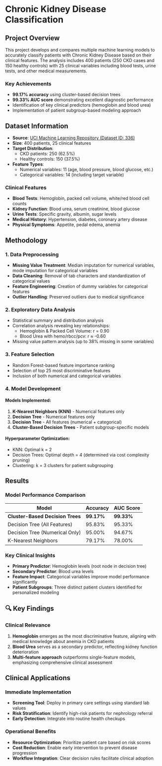 # Chronic Kidney Disease Classification

## Project Overview

This project develops and compares multiple machine learning models to accurately classify patients with Chronic Kidney Disease based on their clinical features. The analysis includes 400 patients (250 CKD cases and 150 healthy controls) with 25 clinical variables including blood tests, urine tests, and other medical measurements.

### Key Achievements
- **99.17% accuracy** using cluster-based decision trees
- **99.33% AUC score** demonstrating excellent diagnostic performance
- Identification of key clinical predictors (hemoglobin and blood urea)
- Implementation of patient subgroup-based modeling approach

## Dataset Information

- **Source**: [UCI Machine Learning Repository (Dataset ID: 336)](https://archive.ics.uci.edu/dataset/336/chronic+kidney+disease)
- **Size**: 400 patients, 25 clinical features
- **Target Distribution**: 
  - CKD patients: 250 (62.5%)
  - Healthy controls: 150 (37.5%)
- **Feature Types**: 
  - Numerical variables: 11 (age, blood pressure, blood glucose, etc.)
  - Categorical variables: 14 (including target variable)

### Clinical Features
- **Blood Tests**: Hemoglobin, packed cell volume, white/red blood cell counts
- **Kidney Function**: Blood urea, serum creatinine, blood glucose
- **Urine Tests**: Specific gravity, albumin, sugar levels
- **Medical History**: Hypertension, diabetes, coronary artery disease
- **Physical Symptoms**: Appetite, pedal edema, anemia

## Methodology

### 1. Data Preprocessing
- **Missing Value Treatment**: Median imputation for numerical variables, mode imputation for categorical variables
- **Data Cleaning**: Removal of tab characters and standardization of categorical values
- **Feature Engineering**: Creation of dummy variables for categorical features
- **Outlier Handling**: Preserved outliers due to medical significance

### 2. Exploratory Data Analysis
- Statistical summary and distribution analysis
- Correlation analysis revealing key relationships:
  - Hemoglobin & Packed Cell Volume: r = 0.90
  - Blood Urea with hemo/rbcc/pcv: r ≈ -0.60
- Missing value pattern analysis (up to 38% missing in some variables)

### 3. Feature Selection
- Random Forest-based feature importance ranking
- Selection of top 25 most discriminative features
- Inclusion of both numerical and categorical variables

### 4. Model Development

#### Models Implemented:
1. **K-Nearest Neighbors (KNN)** - Numerical features only
2. **Decision Tree** - Numerical features only  
3. **Decision Tree** - All features (numerical + categorical)
4. **Cluster-Based Decision Trees** - Patient subgroup-specific models

#### Hyperparameter Optimization:
- KNN: Optimal k = 2
- Decision Trees: Optimal depth = 4 (determined via cost complexity pruning)
- Clustering: k = 3 clusters for patient subgrouping

## Results

### Model Performance Comparison

| Model | Accuracy | AUC Score |
|-------|----------|-----------|
| **Cluster-Based Decision Trees** | **99.17%** | **99.33%** |
| Decision Tree (All Features) | 95.83% | 95.33% |
| Decision Tree (Numerical Only) | 95.00% | 94.67% |
| K-Nearest Neighbors | 79.17% | 78.00% |

### Key Clinical Insights
- **Primary Predictor**: Hemoglobin levels (root node in decision tree)
- **Secondary Predictor**: Blood urea levels
- **Feature Impact**: Categorical variables improve model performance significantly
- **Patient Subgroups**: Three distinct patient clusters identified for personalized modeling

## 🔍 Key Findings

### Clinical Relevance
1. **Hemoglobin** emerges as the most discriminative feature, aligning with medical knowledge about anemia in CKD patients
2. **Blood Urea** serves as a secondary predictor, reflecting kidney function deterioration
3. **Multi-feature approach** outperforms single-feature models, emphasizing comprehensive clinical assessment

## Clinical Applications

### Immediate Implementation
- **Screening Tool**: Deploy in primary care settings using standard lab values
- **Risk Stratification**: Identify high-risk patients for nephrology referral
- **Early Detection**: Integrate into routine health checkups

### Operational Benefits
- **Resource Optimization**: Prioritize patient care based on risk scores
- **Cost Reduction**: Enable early intervention to prevent disease progression
- **Workflow Integration**: Clear decision rules facilitate clinical adoption
